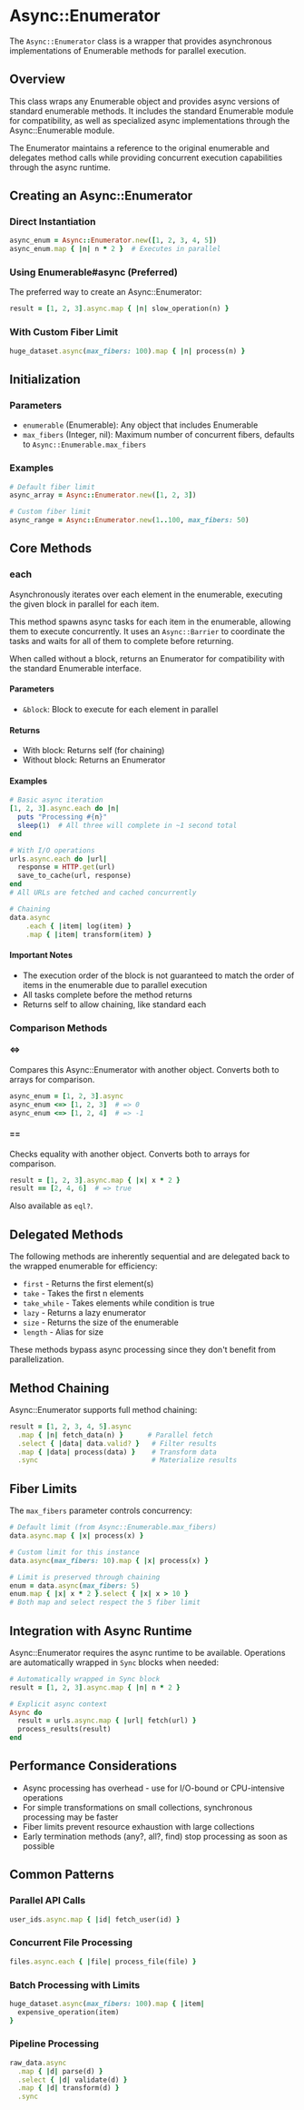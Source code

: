 # Async::Enumerator

The `Async::Enumerator` class is a wrapper that provides asynchronous implementations of Enumerable methods for parallel execution.

## Overview

This class wraps any Enumerable object and provides async versions of standard enumerable methods. It includes the standard Enumerable module for compatibility, as well as specialized async implementations through the Async::Enumerable module.

The Enumerator maintains a reference to the original enumerable and delegates method calls while providing concurrent execution capabilities through the async runtime.

## Creating an Async::Enumerator

### Direct Instantiation

```ruby
async_enum = Async::Enumerator.new([1, 2, 3, 4, 5])
async_enum.map { |n| n * 2 }  # Executes in parallel
```

### Using Enumerable#async (Preferred)

The preferred way to create an Async::Enumerator:

```ruby
result = [1, 2, 3].async.map { |n| slow_operation(n) }
```

### With Custom Fiber Limit

```ruby
huge_dataset.async(max_fibers: 100).map { |n| process(n) }
```

## Initialization

### Parameters

- `enumerable` (Enumerable): Any object that includes Enumerable
- `max_fibers` (Integer, nil): Maximum number of concurrent fibers, defaults to `Async::Enumerable.max_fibers`

### Examples

```ruby
# Default fiber limit
async_array = Async::Enumerator.new([1, 2, 3])

# Custom fiber limit
async_range = Async::Enumerator.new(1..100, max_fibers: 50)
```

## Core Methods

### each

Asynchronously iterates over each element in the enumerable, executing the given block in parallel for each item.

This method spawns async tasks for each item in the enumerable, allowing them to execute concurrently. It uses an `Async::Barrier` to coordinate the tasks and waits for all of them to complete before returning.

When called without a block, returns an Enumerator for compatibility with the standard Enumerable interface.

#### Parameters
- `&block`: Block to execute for each element in parallel

#### Returns
- With block: Returns self (for chaining)
- Without block: Returns an Enumerator

#### Examples

```ruby
# Basic async iteration
[1, 2, 3].async.each do |n|
  puts "Processing #{n}"
  sleep(1)  # All three will complete in ~1 second total
end

# With I/O operations
urls.async.each do |url|
  response = HTTP.get(url)
  save_to_cache(url, response)
end
# All URLs are fetched and cached concurrently

# Chaining
data.async
    .each { |item| log(item) }
    .map { |item| transform(item) }
```

#### Important Notes
- The execution order of the block is not guaranteed to match the order of items in the enumerable due to parallel execution
- All tasks complete before the method returns
- Returns self to allow chaining, like standard each

### Comparison Methods

#### <=>

Compares this Async::Enumerator with another object. Converts both to arrays for comparison.

```ruby
async_enum = [1, 2, 3].async
async_enum <=> [1, 2, 3]  # => 0
async_enum <=> [1, 2, 4]  # => -1
```

#### ==

Checks equality with another object. Converts both to arrays for comparison.

```ruby
result = [1, 2, 3].async.map { |x| x * 2 }
result == [2, 4, 6]  # => true
```

Also available as `eql?`.

## Delegated Methods

The following methods are inherently sequential and are delegated back to the wrapped enumerable for efficiency:

- `first` - Returns the first element(s)
- `take` - Takes the first n elements
- `take_while` - Takes elements while condition is true
- `lazy` - Returns a lazy enumerator
- `size` - Returns the size of the enumerable
- `length` - Alias for size

These methods bypass async processing since they don't benefit from parallelization.

## Method Chaining

Async::Enumerator supports full method chaining:

```ruby
result = [1, 2, 3, 4, 5].async
  .map { |n| fetch_data(n) }      # Parallel fetch
  .select { |data| data.valid? }   # Filter results
  .map { |data| process(data) }    # Transform data
  .sync                            # Materialize results
```

## Fiber Limits

The `max_fibers` parameter controls concurrency:

```ruby
# Default limit (from Async::Enumerable.max_fibers)
data.async.map { |x| process(x) }

# Custom limit for this instance
data.async(max_fibers: 10).map { |x| process(x) }

# Limit is preserved through chaining
enum = data.async(max_fibers: 5)
enum.map { |x| x * 2 }.select { |x| x > 10 }
# Both map and select respect the 5 fiber limit
```

## Integration with Async Runtime

Async::Enumerator requires the async runtime to be available. Operations are automatically wrapped in `Sync` blocks when needed:

```ruby
# Automatically wrapped in Sync block
result = [1, 2, 3].async.map { |n| n * 2 }

# Explicit async context
Async do
  result = urls.async.map { |url| fetch(url) }
  process_results(result)
end
```

## Performance Considerations

- Async processing has overhead - use for I/O-bound or CPU-intensive operations
- For simple transformations on small collections, synchronous processing may be faster
- Fiber limits prevent resource exhaustion with large collections
- Early termination methods (any?, all?, find) stop processing as soon as possible

## Common Patterns

### Parallel API Calls
```ruby
user_ids.async.map { |id| fetch_user(id) }
```

### Concurrent File Processing
```ruby
files.async.each { |file| process_file(file) }
```

### Batch Processing with Limits
```ruby
huge_dataset.async(max_fibers: 100).map { |item|
  expensive_operation(item)
}
```

### Pipeline Processing
```ruby
raw_data.async
  .map { |d| parse(d) }
  .select { |d| validate(d) }
  .map { |d| transform(d) }
  .sync
```